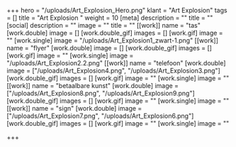+++
hero = "/uploads/Art_Explosion_Hero.png"
klant = "Art Explosion"
tags = []
title = "Art Explosion "
weight = 10
[meta]
description = ""
title = ""
[social]
description = ""
image = ""
title = ""
[[work]]
name = "tas"
[work.double]
image = []
[work.double_gif]
images = []
[work.gif]
image = ""
[work.single]
image = "/uploads/Art_Explosion1_zwart-1.png"
[[work]]
name = "flyer"
[work.double]
image = []
[work.double_gif]
images = []
[work.gif]
image = ""
[work.single]
image = "/uploads/Art_Explosion2.2.png"
[[work]]
name = "telefoon"
[work.double]
image = ["/uploads/Art_Explosion4.png", "/uploads/Art_Explosion3.png"]
[work.double_gif]
images = []
[work.gif]
image = ""
[work.single]
image = ""
[[work]]
name = "betaalbare kunst"
[work.double]
image = ["/uploads/Art_Explosion8.png", "/uploads/Art_Explosion9.png"]
[work.double_gif]
images = []
[work.gif]
image = ""
[work.single]
image = ""
[[work]]
name = "sign"
[work.double]
image = ["/uploads/Art_Explosion7.png", "/uploads/Art_Explosion6.png"]
[work.double_gif]
images = []
[work.gif]
image = ""
[work.single]
image = ""

+++
